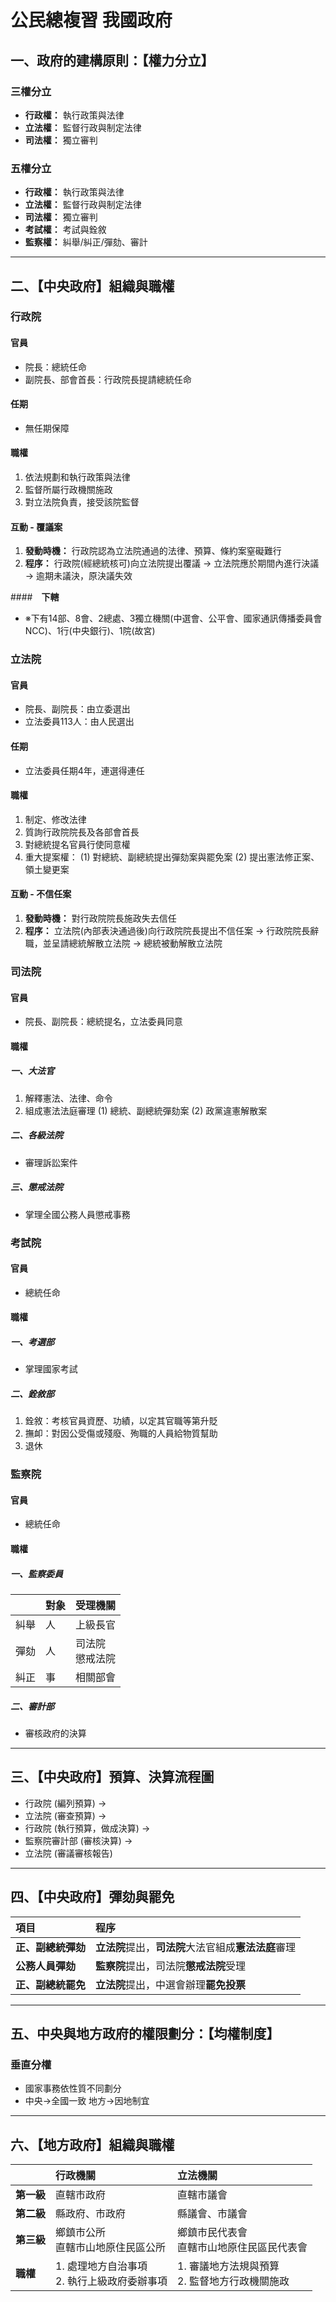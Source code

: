# 公民總複習 我國政府

## 一、政府的建構原則：【權力分立】

### **三權分立**

- **行政權：** 執行政策與法律
- **立法權：** 監督行政與制定法律
- **司法權：** 獨立審判

### **五權分立**

- **行政權：** 執行政策與法律
- **立法權：** 監督行政與制定法律
- **司法權：** 獨立審判
- **考試權：** 考試與銓敘
- **監察權：** 糾舉/糾正/彈劾、審計

---

## 二、【中央政府】組織與職權

### 行政院

#### 官員
- 院長：總統任命
- 副院長、部會首長：行政院長提請總統任命

#### **任期**
- 無任期保障 

#### **職權**
1. 依法規劃和執行政策與法律
2. 監督所屬行政機關施政
3. 對立法院負責，接受該院監督

#### **互動** - **覆議案**
1. **發動時機：** 行政院認為立法院通過的法律、預算、條約案窒礙難行
2. **程序：** 行政院(經總統核可)向立法院提出覆議 → 立法院應於期間內進行決議 → 逾期未議決，原決議失效

####　**下轄** 
- ※下有14部、8會、2總處、3獨立機關(中選會、公平會、國家通訊傳播委員會NCC)、1行(中央銀行)、1院(故宮)

### 立法院

#### **官員** 
-  院長、副院長：由立委選出
- 立法委員113人：由人民選出 

#### **任期** 
- 立法委員任期4年，連選得連任

#### **職權** 
1. 制定、修改法律
2. 質詢行政院院長及各部會首長
3. 對總統提名官員行使同意權
4. 重大提案權：
  (1) 對總統、副總統提出彈劾案與罷免案
  (2) 提出憲法修正案、領土變更案 

#### **互動** - **不信任案**
1. **發動時機：** 對行政院院長施政失去信任
2. **程序：** 立法院(內部表決通過後)向行政院院長提出不信任案 → 行政院院長辭職，並呈請總統解散立法院 → 總統被動解散立法院

### 司法院

#### **官員** 
- 院長、副院長：總統提名，立法委員同意

#### **職權** 
##### **一、大法官**
1. 解釋憲法、法律、命令
2. 組成憲法法庭審理
   (1) 總統、副總統彈劾案
   (2) 政黨違憲解散案
##### **二、各級法院**
- 審理訴訟案件
##### **三、懲戒法院**
- 掌理全國公務人員懲戒事務 

### 考試院

#### **官員** 
- 總統任命 

#### **職權** 
##### **一、考選部**
- 掌理國家考試
##### **二、銓敘部**
1. 銓敘：考核官員資歷、功績，以定其官職等第升貶
2. 撫卹：對因公受傷或殘廢、殉職的人員給物質幫助
3. 退休 

### 監察院

#### **官員** 
- 總統任命 

#### **職權** 
##### **一、監察委員**
|| 對象 | 受理機關 |
|-|-|-|
|糾舉|人|上級長官|
|彈劾|人|司法院<br>懲戒法院|
|糾正|事|相關部會 |

##### **二、審計部**
- 審核政府的決算

---

## 三、【中央政府】預算、決算流程圖

- 行政院 (編列預算) →
- 立法院 (審查預算) →
- 行政院 (執行預算，做成決算) →
- 監察院審計部 (審核決算) → 
- 立法院 (審議審核報告)

---

## 四、【中央政府】彈劾與罷免

| **項目** | **程序** |
| :--- | :--- |
| **正、副總統彈劾** | **立法院**提出，**司法院**大法官組成**憲法法庭**審理 |
| **公務人員彈劾** | **監察院**提出，司法院**懲戒法院**受理 |
| **正、副總統罷免** | **立法院**提出，中選會辦理**罷免投票** |

---

## 五、中央與地方政府的權限劃分：【均權制度】

### 垂直分權
- 國家事務依性質不同劃分
- 中央→全國一致
 地方→因地制宜

---

## 六、【地方政府】組織與職權

| | **行政機關** | **立法機關** |
| :--- | :--- | :--- |
| **第一級** | 直轄市政府 | 直轄市議會 |
| **第二級** | 縣政府、市政府 | 縣議會、市議會 |
| **第三級** | 鄉鎮市公所<br>直轄市山地原住民區公所 | 鄉鎮市民代表會<br>直轄市山地原住民區民代表會 |
| **職權** | 1. 處理地方自治事項<br>2. 執行上級政府委辦事項 | 1. 審議地方法規與預算<br>2. 監督地方行政機關施政 |